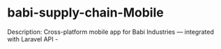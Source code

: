 # babi-supply-chain-Mobile
Description: Cross-platform mobile app for Babi Industries — integrated with Laravel API - 
